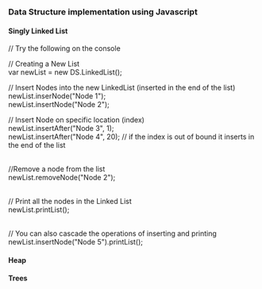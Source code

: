 <h3>Data Structure implementation using Javascript</h3>

<h4>Singly Linked List</h4>
<span class="comments">// Try the following on the console</span><br/>

<span class="comments">// Creating a New List</span><br/>
var newList = new DS.LinkedList();

<span class="comments">// Insert Nodes into the new LinkedList (inserted in the end of the list)</span><br/>
newList.inserNode("Node 1");<br/>
newList.insertNode("Node 2");<br/>

<span class="comments">// Insert Node on specific location (index)</span><br/>
newList.insertAfter("Node 3", 1);<br/>
newList.insertAfter("Node 4", 20); <span class="comments">// if the index is out of bound it inserts in the end of the list</span><br/><br/>

<span class="comments">//Remove a node from the list</span><br/>
newList.removeNode("Node 2");<br/><br/>

<span class="comments">// Print all the nodes in the Linked List</span><br/>
newList.printList();<br/><br/>

<span class="comments">// You can also cascade the operations of inserting and printing</span><br/>
newList.insertNode("Node 5").printList();<br/>
</code>
 
<h4>Heap</h4>

<h4>Trees</h4>

<h4></h4>


